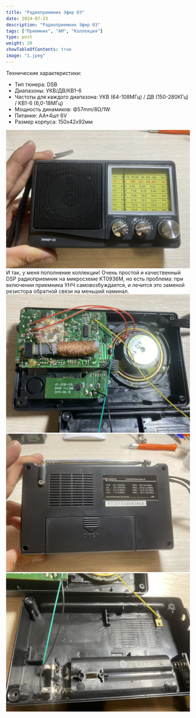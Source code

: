 ```yaml
---
title: "Радиоприемник Эфир 03"
date: 2024-07-23
description: "Радиоприемник Эфир 03"
tags: ["Приемник", "AM", "Коллекция"]
type: post
weight: 20
showTableOfContents: true
image: "1.jpeg"
---
```

Технические характеристики:
- Тип тюнера: DSB
- Диапазоны: УКВ/ДВ/КВ1-6
- Частоты для каждого диапазона: УКВ (64-108МГц) / ДВ (150-280КГц) / КВ1-6 (6,0-18МГц)
- Мощность динамиков: Φ57mm/8Ω/1W
- Питание: АА*4шт 6V
- Размер корпуса: 150х42х92мм

![Радиоприемник Эфир 03](1.jpeg)
И так, у меня пополнение коллекции!
Очень простой и качественный DSP радиоприемник на микросхеме KT0936M, но есть проблема\: при включении приемника УНЧ самовозбуждается, и лечится это заменой резистора обратной связи на меньший наминал.
![Радиоприемник Эфир 03](2.jpeg)
![Радиоприемник Эфир 03](3.jpeg)
![Радиоприемник Эфир 03](4.jpeg)